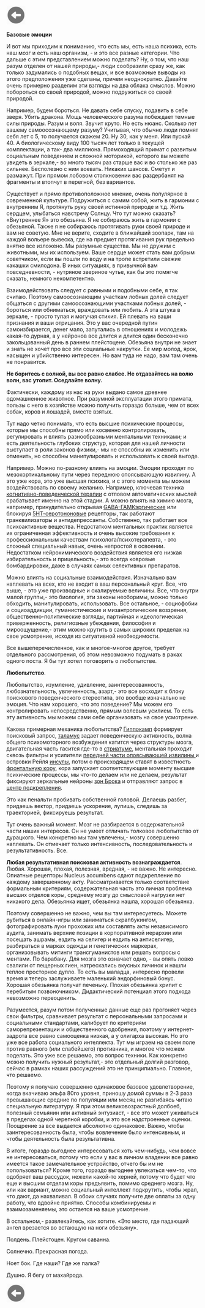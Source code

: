 <a href=README.md><img src="../img/back.jpg" width="50" height="50" /></a>
<p><strong>Базовые эмоции</strong></p>
<p>И вот мы приходим к пониманию, что есть мы, есть наша психика, есть наш мозг и есть наш организм, - и это все разные категории. Что дальше с этим представлением можно поделать? Ну, о том, что наш разум отделен от нашей природы,- люди сообразили сразу же, как только задумались о подобных вещах, и все возможные выводы из этого предположения уже сделаны, причем неоднократно. Давайте очень примерно разделим эти взгляды на два облака смыслов. Можно побороться со своей природой, можно подружиться со своей природой. </p><p>Например, будем бороться. Не давать себе спуску, подавить в себе зверя. Убить дракона. Мощь человеческого разума побеждает темные силы природы. Разум и воля. Звучит круто. Но есть нюанс. Сколько лет вашему самоосознающему разуму? Учитывая, что обычно люди помнят себя лет с 5, то получается скажем 20. Ну 30, как у меня. Или пускай 40. А биологическому виду 100 тысяч лет только в текущей комплектации, а так- два миллиона. Прямоходящий примат с развитым социальным поведением и сложной моторикой, которого вы можете увидеть в зеркале,- во много тысяч раз старше вас и во столько же раз сильнее. Бесполезно с ним воевать. Никаких шансов. Сметут и размажут. При прямом лобовом столкновении вас раздербанят на фрагменты и втопчут в перегной, без вариантов. </p><p>Существует и прямо противоположное мнение, очень популярное в современной культуре. Подружиться с самим собой, жить в гармонии с внутренним Я, протянуть руку своей истинной природе и т.д. Жить сердцем, улыбаться навстречу Солнцу. Что тут можно сказать? «Внутреннее Я» это обезьяна. Я не собираюсь жить в гармонии с обезьяной. Также я не собираюсь протягивать руки своей природе и вам не советую. Мне не верите, сходите в ближайший зоопарк, там на каждой вольере вывеска, где на предмет протягивания рук предельно внятно все изложено. Мы разумные существа. Мы не дружим с животными, мы их используем. Ваше сердце может стать вам добрым советчиком, если вы пошли по воду и на тропе встретили свежие какашки смилодона. В иных ситуациях, в привычной вам повседневности, - нутряное звериное чутье, как бы это помягче сказать, немного некомпетентно. </p><p>Взаимодействовать следует с равными и подобными себе, я так считаю. Поэтому самоосознающим участкам лобных долей следует общаться с другими самоосознающими участками лобных долей, - бороться или обниматься, враждовать или любить. А эта штука в зеркале, - просто тупая и могучая стихия. Ей плевать на ваши признания и ваши отрицания. Это у вас очередной путин самоизбирается, денег мало, запутались в отношениях и молодежь какая-то дурная, а у нейронов все длится и длится один бесконечно закольцованный день в раннем плейстоцене. Обезьяна внутри не знает и знать не хочет про все эти социальные накрутки. Ее мир молод, ярок, насыщен и убийственно интересен. Но вам туда не надо, вам там очень не понравится. </p><p><strong>Не боритесь с волной, вы все равно слабее. Не отдавайтесь на волю волн, вас утопит. Оседлайте волну.</strong> </p><p>Фактически, каждому из нас на руки выдано самое древнее одомашненное животное. При разумной эксплуатации этого примата, пользы с него в хозяйстве можно получить гораздо больше, чем от всех собак, коров и лошадей, вместе взятых. </p><p>Тут надо четко понимать, что есть высшие психические процессы, которые мы способны прямо или косвенно контролировать, регулировать и влиять разнообразными ментальными техниками; и есть деятельность глубоких структур, которая для нашей личности выступает в роли законов физики,- мы не способны их изменить или отменить, но способны манипулировать и использовать к своей выгоде. </p><p>Например. Можно по-разному влиять на эмоции. Эмоции проходят по мезокортикальному пути через переднюю опоясывающую извилину. А это уже кора, это уже высшая психика, и с этого момента мы можем воздействовать по своему желанию. Например, ключевая техника <a href="http://en.wikipedia.org/wiki/Cognitive_behavioral_therapy">когнитивно-поведенческой терапии</a> с отловом автоматических мыслей срабатывает именно на этой стадии. А можно влиять на химию мозга, например, принудительно открывая <a href="http://en.wikipedia.org/wiki/GABAA_receptor">GABA-ГАМКэргические</a> или блокируя <a href="http://en.wikipedia.org/wiki/5-HT_receptor">5НТ-серотононовые</a> рецепторы, так работают транквилизаторы и антидепрессанты. Собственно, так работает все психоактивные вещества. Недостатком ментальных практик является их ограниченная эффективность и очень высокие требования к профессиональным качествам психолога/психотерапевта, - это сложный специальный навык, очень непростой в освоении. Недостатком нейрохимического воздействия является его низкая избирательность и прицельность,- это всегда ковровые бомбардировки, даже в случаях самых селективных препаратов. </p><p>Можно влиять на социальные взаимодействия. Изначально вам наплевать на всех, кто не входит в ваш персональный круг. Все, что выше, - это уже производные и скалируемые величины. Все, что внутри малой группы,- это биология, эти законы необоримы, можно только обходить, манипулировать, использовать. Все остальное, - социофобии и социоаддикции, гуманистические и мизантропические воззрения, общественно-политические взгляды, партийная и идеологическая приверженность, религиозные убеждения, философия и мироощущение,- этим можно крутить в самых широких пределах на свое усмотрение, исходя из ситуативной необходимости. </p><p>Все вышеперечисленное, как и многое-многое другое, требует отдельного рассмотрения, об этом невозможно подумать в раках одного поста. Я бы тут хотел поговорить о любопытстве.</p><p><strong>Любопытство</strong>. </p><p>Любопытство, изумление, удивление, заинтересованность, любознательность, увлеченность, азарт,- это все восходит к блоку поискового поведенческого стереотипа, это вообще изначально не эмоция. Что нам хорошего, что это поведение? Мы можем его контролировать непосредственно, прямым волевым усилием. То есть эту активность мы можем сами себе организовать на свое усмотрение. </p><p>Какова примерная механика любопытства? <a href="http://en.wikipedia.org/wiki/Hippocampus">Гиппокамп</a> формирует поисковый запрос, <a href="http://en.wikipedia.org/wiki/Thalamus">таламус</a> задает поведенческую активность, волна общего психомоторного возбуждения катится через структуры мозга, двигательная часть гасится где-то в <a href="http://en.wikipedia.org/wiki/Striatum">стриатуме</a>, ментальная проходит сквозь фильтры и усилители <a href="http://en.wikipedia.org/wiki/Anterior_cingulate_cortex">передней части опоясывающей извилины </a>и островки Рейля <a href="http://en.wikipedia.org/wiki/Insular_cortex">инсулы</a>, потом о происходящем ставят в известность <a href="http://en.wikipedia.org/wiki/Frontal_lobe">фронтальную кору</a>, кора запускает соответствующие моменту высшие психические процессы, мы что-то делаем или не делаем, результат фиксируют зеркальные нейроны <a href="http://en.wikipedia.org/wiki/Broca%27s_area">зон Брока</a> и отправляют запрос в <a href="http://en.wikipedia.org/wiki/Nucleus_accumbens">центр подкрепления</a>. </p><p>Это как пенальти пробивать собственной головой. Делаешь разбег, придаешь вектор, придаешь ускорение, лупишь, следишь за траекторией, фиксируешь результат. </p><p>Тут очень важный момент. Мозг не разбирается в содержательной части наших интересов. Он не умеет отличать толковое любопытство от дурацкого. Чем конкретно мы там увлечены,- мозгу совершенно наплевать. Он отмечает только интенсивность, последовательность и результативность. Все. </p><p><strong>Любая результативная поисковая активность вознаграждается</strong>. Любая. Хорошая, плохая, полезная, вредная, - не важно. Не интересно. Опиатные рецепторы Nucleus accumbens сдают подкрепление по каждому завершенному акту. Рассматривается только соответствие формальным критериям, содержательная часть это личная проблема высших отделов коры, среднему мозгу до смысловой нагрузки нет никакого дела. Обезьянка ищет, обезьянка нашла, хорошая обезьянка. </p><p>Поэтому совершенно не важно, чем вы там интересуетесь. Можете рубиться в онлайн-игры или заниматься скрапбукингом, фотографировать луки прохожих или составлять акты независимого аудита, занимать верхние позиции в корпоративной иерархии или посещать ашрамы, ездить на селигер и ездить на антиселигер, разбираться в марках одежды и генетических маркерах, организовывать митинги трансгуманистов или решать вопросы с ментами. По барабану. Для мозга это означает одно, - вы опять ловко свалили от пещерных гиен, натрескались вкусных личинок и нашли теплое просторное дупло. То есть вы маладца, интересно провели время и теперь заслуживаете маленький эндорфиновый бонус. Хорошая обезьянка получат печеньку. Плохая обезьянка хрипит с перебитым позвоночником. Дидактический потенциал этого подхода невозможно переоценить. </p><p>Разумеется, разум потом полученные данные еще раз прогоняет через свои фильтры, сравнивает результат с персональными запросами и социальными стандартами, калибрует по критериям саморепрезентации и общественного одобрения, поэтому у интернет-задрота все равно самооценка низкая, а у олигарха высокая. Но это уже все работа социального интеллекта. Тут мы играем на своем поле против равного (или слабейшего) противника, и многое что можем поделать. Это уже все решаемо, это вопрос техники. Как конкретно можно получить нужный результат,- это отдельный долгий разговор, сейчас в рамках наших рассуждений это не принципиально. Главное, что решаемо. </p><p>Поэтому я получаю совершенно одинаковое базовое удовлетворение, когда вкачиваю эльфа 80го уровня, приношу домой суммы в 2-3 раза превышающие средние по популяции или месяц не разгибаясь читаю специальную литературу. Я при этом великовозрастный долбоеб, полезный семьянин или активный энтузиаст, - все это может уживаться в пределах одной черепной коробки, и это все надстроенные оценки. Поощрение за все выдается абсолютно одинаковое. Важно, чтобы заинтересованность была, чтобы вовлечение было интенсивным, и чтобы деятельность была результативна. </p><p>В итоге, гораздо выгоднее интересоваться хоть чем-нибудь, чем вовсе не интересоваться, потому что если у вас в личном владении все равно имеется такое замечательное устройство, отчего бы им не попользоваться? Кроме того, гораздо выгоднее увлекаться чем-то, что одобряет ваш рассудок, нежели какой-то херней, потому что будет что еще и высшим отделам коры предъявить, помимо среднего мозга. Ну, или как вариант, можно социальный интеллект подкрутить, чтобы жрал, что дают, да нахваливал. В обоих случаях получите две оплаты за одну работу, что вдвойне приятно. Способы комбинируемы и взаимозаменяемы, это остается на ваше усмотрение. </p><p>В остальном,- развлекайтесь, как хотите. «Это место, где падающий ангел врезается во встающую на ноги обезьяну». </p><p>Полдень. Плейстоцен. Кругом саванна.</p><p>Солнечно. Прекрасная погода.</p><p>Ноет бок. Где наши? Где же палка? </p><p>Душно. Я бегу от махайрода.</p>
<a href=README.md><img src="../img/back.jpg" width="50" height="50" /></a>
